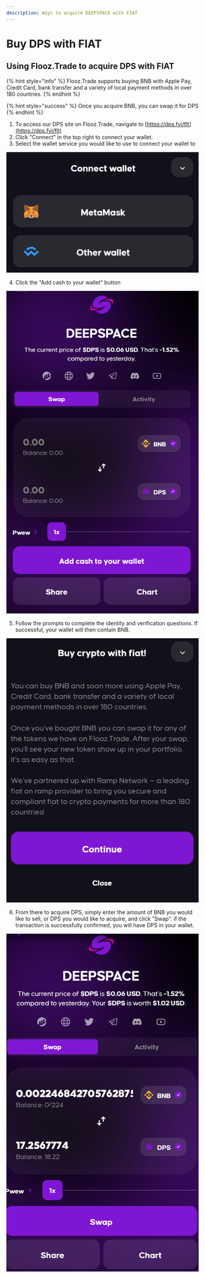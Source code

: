 ```yaml
---
description: Ways to acquire DEEPSPACE with FIAT
---
```


# Buy DPS with FIAT

## Using Flooz.Trade to acquire DPS with FIAT

{% hint style="info" %}
Flooz.Trade supports buying BNB with Apple Pay, Credit Card, bank transfer and a variety of local payment methods in over 180 countries.
{% endhint %}

{% hint style="success" %}
Once you acquire BNB, you can swap it for DPS
{% endhint %}

1. To access our DPS site on Flooz.Trade, navigate to [https://dps.fyi/flt](https://dps.fyi/flt)
2. Click "Connect" in the top right to connect your wallet.
3. Select the wallet service you would like to use to connect your wallet to

![](../.gitbook/assets/image%20%281%29.png)

4. Click the "Add cash to your wallet" button

![](../.gitbook/assets/image%20%283%29.png)

5. Follow the prompts to complete the identity and verification questions.  If successful, your wallet will then contain BNB.

![Flooz.Trade prompt when you click, &quot;Add cash to your wallet&quot;](../.gitbook/assets/image%20%284%29.png)

6. From there to acquire DPS, simply enter the amount of BNB you would like to sell, or DPS you would like to acquire, and click "Swap".  if the transaction is successfully confirmed, you will have DPS in your wallet.

![](../.gitbook/assets/image%20%286%29.png)



